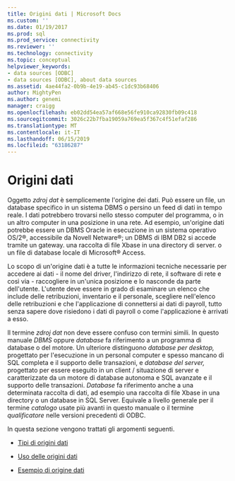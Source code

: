 ```yaml
---
title: Origini dati | Microsoft Docs
ms.custom: ''
ms.date: 01/19/2017
ms.prod: sql
ms.prod_service: connectivity
ms.reviewer: ''
ms.technology: connectivity
ms.topic: conceptual
helpviewer_keywords:
- data sources [ODBC]
- data sources [ODBC], about data sources
ms.assetid: 4ae44fa2-0b9b-4e19-ab45-c1dc93b68406
author: MightyPen
ms.author: genemi
manager: craigg
ms.openlocfilehash: eb02dd54ea57af668e56fe910ca92830fb09c418
ms.sourcegitcommit: 3026c22b7fba19059a769ea5f367c4f51efaf286
ms.translationtype: MT
ms.contentlocale: it-IT
ms.lasthandoff: 06/15/2019
ms.locfileid: "63186287"
---
```

# <a name="data-sources"></a>Origini dati
Oggetto *zdroj dat* è semplicemente l'origine dei dati. Può essere un file, un database specifico in un sistema DBMS o persino un feed di dati in tempo reale. I dati potrebbero trovarsi nello stesso computer del programma, o in un altro computer in una posizione in una rete. Ad esempio, un'origine dati potrebbe essere un DBMS Oracle in esecuzione in un sistema operativo OS/2®, accessibile da Novell Netware®; un DBMS di IBM DB2 si accede tramite un gateway. una raccolta di file Xbase in una directory di server. o un file di database locale di Microsoft® Access.  
  
 Lo scopo di un'origine dati è a tutte le informazioni tecniche necessarie per accedere ai dati - il nome del driver, l'indirizzo di rete, il software di rete e così via - raccogliere in un'unica posizione e lo nasconde da parte dell'utente. L'utente deve essere in grado di esaminare un elenco che include delle retribuzioni, inventario e il personale, scegliere nell'elenco delle retribuzioni e che l'applicazione di connettersi ai dati di payroll, tutto senza sapere dove risiedono i dati di payroll o come l'applicazione è arrivati a esso.  
  
 Il termine *zdroj dat* non deve essere confuso con termini simili. In questo manuale *DBMS* oppure *database* fa riferimento a un programma di database o del motore. Un ulteriore distinguono *database per desktop,* progettato per l'esecuzione in un personal computer e spesso mancano di SQL completa e il supporto delle transazioni, e *database del server,* progettato per essere eseguito in un client / situazione di server e caratterizzate da un motore di database autonoma e SQL avanzate e il supporto delle transazioni. *Database* fa riferimento anche a una determinata raccolta di dati, ad esempio una raccolta di file Xbase in una directory o un database in SQL Server. Equivale a livello generale per il termine *catalogo* usate più avanti in questo manuale o il termine *qualificatore* nelle versioni precedenti di ODBC.  
  
 In questa sezione vengono trattati gli argomenti seguenti.  
  
-   [Tipi di origini dati](../../odbc/reference/types-of-data-sources.md)  
  
-   [Uso delle origini dati](../../odbc/reference/using-data-sources.md)  
  
-   [Esempio di origine dati](../../odbc/reference/data-source-example.md)
